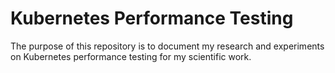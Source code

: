 # Kubernetes Performance Testing

The purpose of this repository is to document my research and experiments on Kubernetes performance testing for my scientific work.





